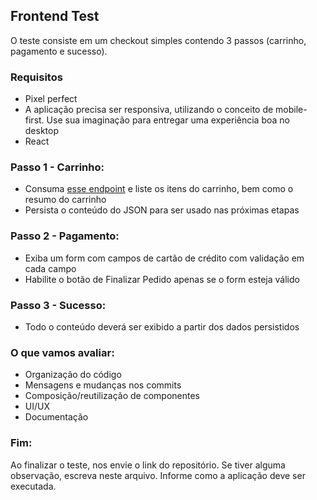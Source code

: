 ## Frontend Test
O teste consiste em um checkout simples contendo 3 passos (carrinho, pagamento e sucesso).

### Requisitos
- Pixel perfect
- A aplicação precisa ser responsiva, utilizando o conceito de mobile-first. Use sua imaginação para entregar uma experiência boa no desktop
- React

### Passo 1 - Carrinho:
- Consuma [esse endpoint](http://www.mocky.io/v2/5b15c4923100004a006f3c07) e liste os itens do carrinho, bem como o resumo do carrinho
- Persista o conteúdo do JSON para ser usado nas próximas etapas

### Passo 2 - Pagamento: 
- Exiba um form com campos de cartão de crédito com validação em cada campo
- Habilite o botão de Finalizar Pedido apenas se o form esteja válido

### Passo 3 - Sucesso: 
- Todo o conteúdo deverá ser exibido a partir dos dados persistidos
  
### O que vamos avaliar:
- Organização do código
- Mensagens e mudanças nos commits
- Composição/reutilização de componentes
- UI/UX
- Documentação

### Fim:
Ao finalizar o teste, nos envie o link do repositório. Se tiver alguma observação, escreva neste arquivo. Informe como a aplicação deve ser executada.
